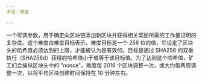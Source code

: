 ```yaml
---
术语：难度

---
```

一个可调参数，用于确定向区块链添加新区块并获得相关奖励所需的工作量证明的复杂度。这个难度由难度目标表示，难度目标是一个 256 位的值，它设定了区块头的哈希值必须达到的上限，才能被认为是有效的。目标是通过 SHA256 的双重执行（SHA256d）获得的哈希值小于或等于该目标值。为了达到这个哈希值，矿工们会操纵区块头中的 "nonce"。难度每 2016 个区块调整一次，或大约每两周调整一次，以将平均区块创建时间保持在 10 分钟左右。
